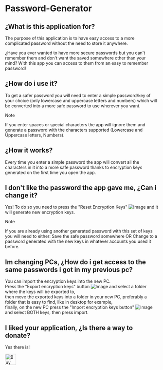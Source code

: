 # Password-Generator
## ¿What is this application for?
The purpose of this application is to have easy access to a more complicated password without the need to store it anywhere.

¿Have you ever wanted to have more secure passwords but you can't remember them and don't want the saved somewhere other than your mind? With this app you can access to them from an easy to remember password!
## ¿How do i use it?
To get a safer password you will need to enter a simple password/key of your choice (only lowercase and uppercase letters and numbers) which will be converted into a more safe password to use wherever you want.

>[!NOTE]
>If you enter spaces or special characters the app will ignore them and generate a password with the characters supported (Lowercase and Uppercase letters, Numbers).
## ¿How it works?
Every time you enter a simple password the app will convert all the characters in it into a more safe password thanks to encryption keys generated on the first time you open the app.
## I don't like the password the app gave me, ¿Can i change it?
Yes! To do so you need to press the "Reset Encryption Keys" ![Image](https://github.com/user-attachments/assets/87c1cd9b-e05f-481f-8a42-2b53485e24db) and it will generate new encryption keys.
>[!NOTE]
>If you are already using another generated password with this set of keys you will need to either:
>Save the safe password somewhere OR Change to a password generated with the new keys in whatever accounts you used it before.
## Im changing PCs, ¿How do i get access to the same passwords i got in my previous pc?
You can import the encryption keys into the new PC.  
Press the "Export encryption keys" button ![Image](https://github.com/user-attachments/assets/f8b527f1-cccd-4841-9d83-c63706916294) and select a folder where the keys will be exported to,  
then move the exported keys into a folder in your new PC, preferably a folder that is easy to find, like in desktop for example,  
finally, on the new PC press the "Import encryption keys button" ![Image](https://github.com/user-attachments/assets/b7cefeff-d135-4106-a382-db24361d5943) and select BOTH keys, then press import.


## I liked your application, ¿Is there a way to donate?
Yes there is! 

<a href='https://ko-fi.com/N4N119CSTH' target='_blank'><img height='36' style='border:0px;height:36px;' src='https://storage.ko-fi.com/cdn/kofi6.png?v=6' border='0' alt='Buy Me a Coffee at ko-fi.com' /></a>




